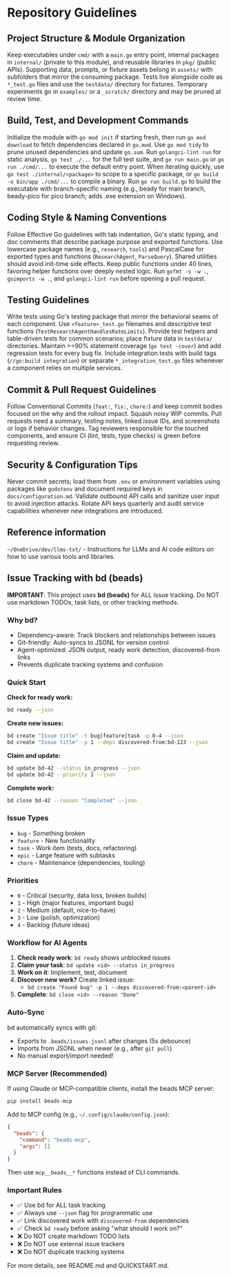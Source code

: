 # Repository Guidelines

## Project Structure & Module Organization
Keep executables under `cmd/` with a `main.go` entry point, internal packages in `internal/` (private to this module), and reusable libraries in `pkg/` (public APIs). Supporting data, prompts, or fixture assets belong in `assets/` with subfolders that mirror the consuming package. Tests live alongside code as `*_test.go` files and use the `testdata/` directory for fixtures. Temporary experiments go in `examples/` or a `_scratch/` directory and may be pruned at review time.

## Build, Test, and Development Commands
Initialize the module with `go mod init` if starting fresh, then run `go mod download` to fetch dependencies declared in `go.mod`. Use `go mod tidy` to prune unused dependencies and update `go.sum`. Run `golangci-lint run` for static analysis, `go test ./...` for the full test suite, and `go run main.go` or `go run ./cmd/...` to execute the default entry point. When iterating quickly, use `go test ./internal/<package>` to scope to a specific package, or `go build -o bin/app ./cmd/...` to compile a binary. Run `go run build.go` to build the executable with branch-specific naming (e.g., beady for main branch, beady-pico for pico branch; adds .exe extension on Windows).

## Coding Style & Naming Conventions
Follow Effective Go guidelines with tab indentation, Go's static typing, and doc comments that describe package purpose and exported functions. Use lowercase package names (e.g., `research`, `tools`) and PascalCase for exported types and functions (`ResearchAgent`, `ParseQuery`). Shared utilities should avoid init-time side effects. Keep public functions under 40 lines, favoring helper functions over deeply nested logic. Run `gofmt -s -w .`, `goimports -w .`, and `golangci-lint run` before opening a pull request.

## Testing Guidelines
Write tests using Go's testing package that mirror the behavioral seams of each component. Use `<feature>_test.go` filenames and descriptive test functions (`TestResearchAgentHandlesRateLimits`). Provide test helpers and table-driven tests for common scenarios; place fixture data in `testdata/` directories. Maintain >=90% statement coverage (`go test -cover`) and add regression tests for every bug fix. Include integration tests with build tags (`//go:build integration`) or separate `*_integration_test.go` files whenever a component relies on multiple services.

## Commit & Pull Request Guidelines
Follow Conventional Commits (`feat:`, `fix:`, `chore:`) and keep commit bodies focused on the why and the rollout impact. Squash noisy WIP commits. Pull requests need a summary, testing notes, linked issue IDs, and screenshots or logs if behavior changes. Tag reviewers responsible for the touched components, and ensure CI (lint, tests, type checks) is green before requesting review.

## Security & Configuration Tips
Never commit secrets; load them from `.env` or environment variables using packages like `godotenv` and document required keys in `docs/configuration.md`. Validate outbound API calls and sanitize user input to avoid injection attacks. Rotate API keys quarterly and audit service capabilities whenever new integrations are introduced.

## Reference information
`~/OneDrive/dev/llms-txt/` - Instructions for LLMs and AI code editors on how to use various tools and libraries.

## Issue Tracking with bd (beads)

**IMPORTANT**: This project uses **bd (beads)** for ALL issue tracking. Do NOT use markdown TODOs, task lists, or other tracking methods.

### Why bd?

- Dependency-aware: Track blockers and relationships between issues
- Git-friendly: Auto-syncs to JSONL for version control
- Agent-optimized: JSON output, ready work detection, discovered-from links
- Prevents duplicate tracking systems and confusion

### Quick Start

**Check for ready work:**
```bash
bd ready --json
```

**Create new issues:**
```bash
bd create "Issue title" -t bug|feature|task -p 0-4 --json
bd create "Issue title" -p 1 --deps discovered-from:bd-123 --json
```

**Claim and update:**
```bash
bd update bd-42 --status in_progress --json
bd update bd-42 --priority 1 --json
```

**Complete work:**
```bash
bd close bd-42 --reason "Completed" --json
```

### Issue Types

- `bug` - Something broken
- `feature` - New functionality
- `task` - Work item (tests, docs, refactoring)
- `epic` - Large feature with subtasks
- `chore` - Maintenance (dependencies, tooling)

### Priorities

- `0` - Critical (security, data loss, broken builds)
- `1` - High (major features, important bugs)
- `2` - Medium (default, nice-to-have)
- `3` - Low (polish, optimization)
- `4` - Backlog (future ideas)

### Workflow for AI Agents

1. **Check ready work**: `bd ready` shows unblocked issues
2. **Claim your task**: `bd update <id> --status in_progress`
3. **Work on it**: Implement, test, document
4. **Discover new work?** Create linked issue:
   - `bd create "Found bug" -p 1 --deps discovered-from:<parent-id>`
5. **Complete**: `bd close <id> --reason "Done"`

### Auto-Sync

bd automatically syncs with git:
- Exports to `.beads/issues.jsonl` after changes (5s debounce)
- Imports from JSONL when newer (e.g., after `git pull`)
- No manual export/import needed!

### MCP Server (Recommended)

If using Claude or MCP-compatible clients, install the beads MCP server:

```bash
pip install beads-mcp
```

Add to MCP config (e.g., `~/.config/claude/config.json`):
```json
{
  "beads": {
    "command": "beads-mcp",
    "args": []
  }
}
```

Then use `mcp__beads__*` functions instead of CLI commands.

### Important Rules

- ✅ Use bd for ALL task tracking
- ✅ Always use `--json` flag for programmatic use
- ✅ Link discovered work with `discovered-from` dependencies
- ✅ Check `bd ready` before asking "what should I work on?"
- ❌ Do NOT create markdown TODO lists
- ❌ Do NOT use external issue trackers
- ❌ Do NOT duplicate tracking systems

For more details, see README.md and QUICKSTART.md.
